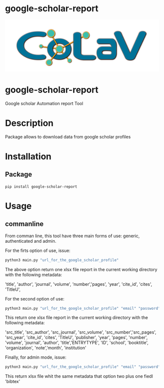# google-scholar-report
<center><img src="https://raw.githubusercontent.com/colav/colav.github.io/master/img/Logo.png"/></center>

# google-scholar-report
Google scholar Automation report Tool

# Description
Package allows to download data from google scholar profiles

# Installation

## Package
`pip install google-scholar-report`

# Usage
## commanline 
From comman line, this tool have three main forms of use: generic, authenticated and admin. 

For the firts option of use, issue: 

```bash
python3 main.py "url_for_the_google_scholar_profile"
```
The above option return one xlsx file report in the current working directory with the following metadata:

'title', 'author', 'journal', 'volume', 'number','pages', 'year', 'cite_id', 'cites', 'TitleU',

For the second option of use:
```bash
python3 main.py "url_for_the_google_scholar_profile" "email" "password"
```
This return one xlsx file report in the current working directory with the following metadata:

'src_title', 'src_author', 'src_journal', 'src_volume', 'src_number','src_pages', 'src_year', 'cite_id', 'cites', 'TitleU', 'publisher',
'year', 'pages', 'number', 'volume', 'journal', 'author', 'title','ENTRYTYPE', 'ID', 'school', 'booktitle', 'organization', 'note','month', 'institution'
 
 Finally, for admin mode, issue: 
 
 ```bash
python3 main.py "url_for_the_google_scholar_profile" "email" "password" "admin"
```

This return xlsx file whit the same metadata that option two plus one fiedl 'bibtex'
